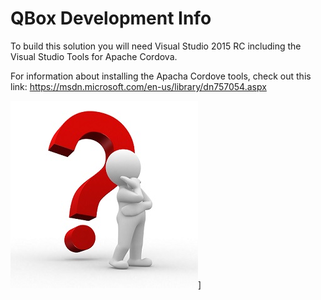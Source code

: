 # QBox Development Info

To build this solution you will need Visual Studio 2015 RC including the Visual Studio Tools for Apache Cordova.

For information about installing the Apacha Cordove tools, check out this link: https://msdn.microsoft.com/en-us/library/dn757054.aspx


![](/Source/QBox.Web/Content/Images/Logo.jpg)]

